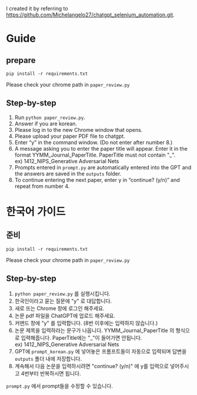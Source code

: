 I created it by referring to https://github.com/Michelangelo27/chatgpt_selenium_automation.git.


# Guide
## prepare

```
pip install -r requirements.txt
```
Please check your chrome path in `paper_review.py`


## Step-by-step
1. Run `python paper_review.py`.
2. Answer if you are korean.
3. Please log in to the new Chrome window that opens.
4. Please upload your paper PDF file to chatgpt.
5. Enter “y” in the command window. (Do not enter after number 8.)
6. A message asking you to enter the paper title will appear. Enter it in the format YYMM_Journal_PaperTitle. PaperTitle must not contain "_".  
 ex) 1412_NIPS_Generative Adversarial Nets
7. Prompts entered in `prompt.py` are automatically entered into the GPT and the answers are saved in the `outputs` folder.
8. To continue entering the next paper, enter y in “continue? (y/n)” and repeat from number 4.

# 

# 한국어 가이드
## 준비

```
pip install -r requirements.txt
```
Please check your chrome path in `paper_review.py`
## Step-by-step

1. `python paper_review.py` 를 실행시킵니다.
2. 한국인이라고 묻는 질문에 "y" 로 대답합니다.
3. 새로 뜨는 Chrome 창에 로그인 해주세요.
4. 논문 pdf 파일을 ChatGPT에 업로드 해주세요.
5. 커맨드 창에 "y" 를 입력합니다. (8번 이후에는 입력하지 않습니다.)
6. 논문 제목을 입력하라는 문구가 나옵니다. YYMM_Journal_PaperTitle 의 형식으로 입력해줍니다. PaperTitle에는 "_"이 들어가면 안됩니다.  
   ex) 1412_NIPS_Generative Adversarial Nets
7. GPT에 `prompt_korean.py` 에 넣어놓은 프롬프트들이 자동으로 입력되며 답변을 `outputs` 폴더 내에 저장합니다.
8. 계속해서 다음 논문을 입력하시려면 "continue? (y/n)" 에 y를 입력으로 넣어주시고 4번부터 반복하시면 됩니다.


`prompt.py` 에서 prompt들을 수정할 수 있습니다.